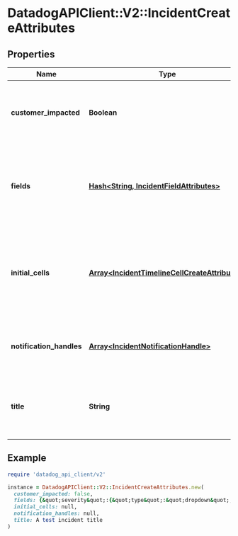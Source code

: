 # DatadogAPIClient::V2::IncidentCreateAttributes

## Properties

| Name | Type | Description | Notes |
| ---- | ---- | ----------- | ----- |
| **customer_impacted** | **Boolean** | A flag indicating whether the incident caused customer impact. |  |
| **fields** | [**Hash&lt;String, IncidentFieldAttributes&gt;**](IncidentFieldAttributes.md) | A condensed view of the user-defined fields for which to create initial selections. | [optional] |
| **initial_cells** | [**Array&lt;IncidentTimelineCellCreateAttributes&gt;**](IncidentTimelineCellCreateAttributes.md) | An array of initial timeline cells to be placed at the beginning of the incident timeline. | [optional] |
| **notification_handles** | [**Array&lt;IncidentNotificationHandle&gt;**](IncidentNotificationHandle.md) | Notification handles that will be notified of the incident at creation. | [optional] |
| **title** | **String** | The title of the incident, which summarizes what happened. |  |

## Example

```ruby
require 'datadog_api_client/v2'

instance = DatadogAPIClient::V2::IncidentCreateAttributes.new(
  customer_impacted: false,
  fields: {&quot;severity&quot;:{&quot;type&quot;:&quot;dropdown&quot;,&quot;value&quot;:&quot;SEV-5&quot;}},
  initial_cells: null,
  notification_handles: null,
  title: A test incident title
)
```

